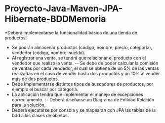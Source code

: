 # Proyecto-Java-Maven-JPA-Hibernate-BDDMemoria
*Deberá implementarse la funcionalidad básica de una tienda de productos:
- Se podrán almacenar productos (código, nombre, precio, categoría), vendedor (código, nombre, sueldo).
- Al registrar una venta, se tendrá que relacionar el producto con el vendedor que realizo la venta. 
-- Se debe de poder calcular la comisión de ventas por cada vendedor, el cual se obtiene de un 5% de las ventas realizadas en el caso de vender hasta dos productos y un 10% al vender más de dos productos.
- Debe implementarse distintos tipos de buscadores de productos, por ejemplo el buscar por categoría.
- La aplicación tendrá que implementar el manejo de excepciones correctamente.
-- Deberá diseñarse un Diagrama de Entidad Relación para la solución.
- Deberá ejecutarse por consola y se mapearan con JPA las tablas de la bdd a las clases de objetos.  
